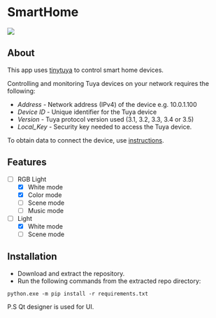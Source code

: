 # SmartHome
<img src='https://i.ibb.co/MpQfCvZ/image.png'>

## About
This app uses [tinytuya](https://github.com/jasonacox/tinytuya) to control smart home devices.

Controlling and monitoring Tuya devices on your network requires the following:
* *Address* - Network address (IPv4) of the device e.g. 10.0.1.100
* *Device ID* - Unique identifier for the Tuya device
* *Version* - Tuya protocol version used (3.1, 3.2, 3.3, 3.4 or 3.5)
* *Local_Key* - Security key needed to access the Tuya device.


To obtain data to connect the device, use [instructions](https://github.com/jasonacox/tinytuya#tuya-device-preparation).

## Features
- [ ] RGB Light
    - [X] White mode
    - [X] Color mode
    - [ ] Scene mode
    - [ ] Music mode
- [ ] Light
    - [X] White mode
    - [ ] Scene mode

## Installation
- Download and extract the repository.
- Run the following commands from the extracted repo directory:
```
python.exe -m pip install -r requirements.txt
```

P.S Qt designer is used for UI.